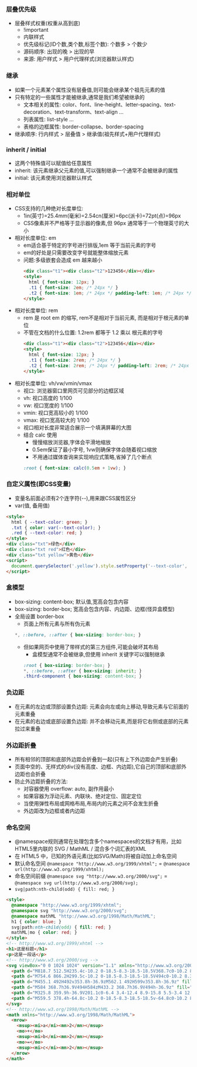 ### 层叠优先级
- 层叠样式权重(权重从高到底)
  - !important
  - 内联样式
  - 优先级标记(ID个数,类个数,标签个数): 个数多 > 个数少
  - 源码顺序: 出现的晚 > 出现的早
  - 来源: 用户样式 > 用户代理样式(浏览器默认样式)

### 继承
- 如果一个元素某个属性没有层叠值,则可能会继承某个祖先元素的值
- 只有特定的一些属性才能被继承,通常是我们希望被继承的
  - 文本相关的属性: color、font、line-height、letter-spacing、text-decoration、text-transform、text-align ...
  - 列表属性: list-style ...
  - 表格的边框属性: border-collapse、border-spacing
- 继承顺序: 行内样式 > 层叠值 > 继承值(祖先样式+用户代理样式)

### inherit / initial
- 这两个特殊值可以赋值给任意属性
- inherit: 该元素继承父元素的值,可以强制继承一个通常不会被继承的属性
- initial: 该元素使用浏览器默认样式

### 相对单位
- CSS支持的几种绝对长度单位:
  - 1in(英寸)=25.4mm(毫米)=2.54cn(厘米)=6pc(派卡)=72pt(点)=96px
  - CSS像素并不严格等于显示器的像素,但 96px 通常等于一个物理英寸的大小
- 相对长度单位: em
  - em适合基于特定的字号进行排版,1em 等于当前元素的字号
  - em的好处是只需要改变字号就能整体缩放元素
  - 问题:多级嵌套会造成 em 越来越小
    ```html
    <div class="t1"><div class="t2">123456</div></div>
    <style>
      html { font-size: 12px; }
      .t1 { font-size: 2em; /* 24px */ }
      .t2 { font-size: 1em; /* 24px */ padding-left: 1em; /* 24px */ }
    </style>
    ```
- 相对长度单位: rem
  - rem 是 root em 的缩写, rem不是相对于当前元素, 而是相对于根元素的单位
  - 不管在文档的什么位置: 1.2rem 都等于 1.2 乘以 根元素的字号
    ```html
    <div class="t1"><div class="t2">123456</div></div>
    <style>
      html { font-size: 12px; }
      .t1 { font-size: 2rem; /* 24px */ }
      .t2 { font-size: 2rem; /* 24px */ padding-left: 2rem; /* 24px */ }
    </style>
    ```
- 相对长度单位: vh/vw/vmin/vmax
  - 视口: 浏览器窗口里网页可见部分的边框区域
  - vh: 视口高度的 1/100
  - vw: 视口宽度的 1/100
  - vmin: 视口宽高较小的 1/100
  - vmax: 视口宽高较大的 1/100
  - 视口相对长度非常适合展示一个填满屏幕的大图
  - 结合 calc 使用
    - 慢慢缩放浏览器,字体会平滑地缩放
    - 0.5em保证了最小字号, 1vw则确保字体会随着视口缩放
    - 不用通过媒体查询来实现响应式策略,省掉了几个断点
    ```css
    :root { font-size: calc(0.5em + 1vw); }
    ```

### 自定义属性(即CSS变量)
- 变量名前面必须有2个连字符(--),用来跟CSS属性区分
- var(值, 备用值)
```html
<style>
  html { --text-color: green; }
  .txt { color: var(--text-color); }
  .red { --text-color: red; }
</style>
<div class="txt">绿色</div>
<div class="txt red">红色</div>
<div class="txt yellow">黄色</div>
<script>
  document.querySelector('.yellow').style.setProperty('--text-color', 'yellow');
</script>
```

### 盒模型
- box-sizing: content-box; 默认值,宽高会包含内容
- box-sizing: border-box; 宽高会包含内容、内边距、边框(怪异盒模型)
- 全局设置 border-box
  - 页面上所有元素与所有伪元素
  ```css
  *, ::before, ::after { box-sizing: border-box; }
  ```
  - 但如果网页中使用了带样式的第三方组件,可能会破坏其布局
    - 盒模型通常不会被继承,但使用 inherit 关键字可以强制继承
    ```css
    :root { box-sizing: border-box; }
    *, ::before, ::after { box-sizing: inherit; }
    .third-component { box-sizing: content-box; }
    ```

### 负边距
- 在元素的左边或顶部设置负边距: 元素会向左或向上移动,导致元素与它前面的元素重叠
- 在元素的右边或底部设置负边距: 并不会移动元素,而是将它右侧或底部的元素拉过来重叠

### 外边距折叠
- 所有相邻的顶部和底部外边距会折叠到一起(只有上下外边距会产生折叠)
- 页面中空的、无样式的div(没有高度、边框、内边距),它自己的顶部和底部外边距也会折叠
- 防止外边距折叠的方法:
  - 对容器使用 overflow: auto, 副作用最小
  - 如果容器为浮动元素、内联块、绝对定位、固定定位
  - 当使用弹性布局或网格布局,布局内的元素之间不会发生折叠
  - 外边距改为边框或者内边距

### 命名空间
- @namespace规则通常在处理包含多个namespaces的文档才有用，比如HTML5里内联的 SVG / MathML / 混合多个词汇表的XML
- 在 HTML5 中，已知的外语元素(比如SVG/Math)将被自动加上命名空间
- 默认命名空间 `@namespace "http://www.w3.org/1999/xhtml";` = `@namespace url(http://www.w3.org/1999/xhtml);`
- 命名空间前缀 `@namespace svg "http://www.w3.org/2000/svg";` = `@namespace svg url(http://www.w3.org/2000/svg);`
- `svg|path:nth-child(odd) { fill: red; }`

```html
<style>
  @namespace "http://www.w3.org/1999/xhtml";
  @namespace svg "http://www.w3.org/2000/svg";
  @namespace mathML "http://www.w3.org/1998/Math/MathML";
  h1 { color: blue; }
  svg|path:nth-child(odd) { fill: red; }
  mathML|mo { color: red; }
</style>
<!-- http://www.w3.org/1999/xhtml -->
<h1>这是标题</h1>
<p>这是一段话</p>
<!-- http://www.w3.org/2000/svg -->
<svg viewBox="0 0 1024 1024" version="1.1" xmlns="http://www.w3.org/2000/svg" p-id="940" xmlns:xlink="http://www.w3.org/1999/xlink" width="200" height="200">
  <path d="M818.7 512.5H235.4c-10.2 0-18.5-8.3-18.5-18.5V368.7c0-10.2 8.3-18.5 18.5-18.5h583.2c10.2 0 18.5 8.3 18.5 18.5V494c0 10.2-8.2 18.5-18.4 18.5z m-564.8-37h546.3v-88.4H253.9v88.4z" fill="#00B39B" p-id="941"></path>
  <path d="M754.6 866.2H299.5c-10.2 0-18.5-8.3-18.5-18.5V494c0-10.2 8.3-18.5 18.5-18.5h455.1c10.2 0 18.5 8.3 18.5 18.5v353.8c0 10.2-8.3 18.4-18.5 18.4zM318 829.3h418.1V512.5H318v316.8z" fill="#00B39B" p-id="942"></path>
  <path d="M455.1 492H492v353.8h-36.9zM562.1 492H599v353.8h-36.9z" fill="#00B39B" p-id="943"></path>
  <path d="M584 368.7h36.9V494H584zM433.2 368.7h36.9V494h-36.9z" fill="#00B39B" p-id="944"></path>
  <path d="M325.8 359.9h-36.9V201.1c0-6.4 3.4-12.4 8.9-15.8 5.5-3.4 12.3-3.6 18.1-0.7L520.3 290l-16.9 32.8-177.6-91.4v128.5zM765.3 359.9h-36.9V231.4l-177.6 91.4-16.9-32.8 204.5-105.3c5.7-2.9 12.6-2.7 18.1 0.7 5.5 3.4 8.9 9.3 8.9 15.8v158.7z" fill="#00B39B" p-id="945"></path>
  <path d="M559.5 378.4h-64.8c-10.2 0-18.5-8.3-18.5-18.5v-64.8c0-10.2 8.3-18.5 18.5-18.5h64.8c10.2 0 18.5 8.3 18.5 18.5v64.8c0 10.2-8.3 18.5-18.5 18.5z m-46.4-36.9H541v-27.9h-27.9v27.9z" fill="#00B39B" p-id="946"></path>
</svg>
<!-- http://www.w3.org/1998/Math/MathML -->
<math xmlns="http://www.w3.org/1998/Math/MathML">
  <mrow>
    <msup><mi>a</mi><mn>2</mn></msup>
    <mo>+</mo>
    <msup><mi>b</mi><mn>2</mn></msup>
    <mo>=</mo>
    <msup><mi>c</mi><mn>2</mn></msup>
  </mrow>
</math>
```